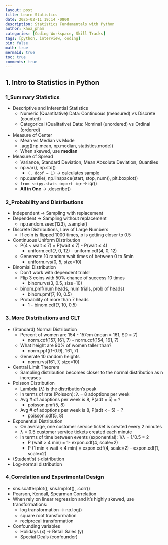 ```yaml
---
layout: post
title: Learn Statistics
date: 2025-02-11 19:14 -0800
description: Statistics Fundamentals with Python
author: khoa_pham
categories: [Coding Workspace, Skill Tracks]
tags: [python, interview, coding]
pin: false
math: true
mermaid: true
toc: true
comments: true
---
```


## 1. Intro to Statistics in Python
### 1_Summary Statistics
* Descriptive and Inferential Statistics
    * Numeric (Quantitative) Data: Continuous (measured) vs Discrete (counted)
    * Categorical (Qualitative) Data: Nominal (unordered) vs Ordinal (ordered)
* Measure of Center
    * Mean vs Median vs Mode
    * .agg([np.mean, np.median, statistics.mode])
    * When skewed, use **median**
* Measure of Spread
    * Variance, Standard Deviation, Mean Absolute Deviation, Quantiles
    * np.var(), np.std()
        * `(, ddof = 1)` -> calculates sample 
    * np.quantile(, np.linspace(start, stop, num)), plt.boxplot()
    * `from scipy.stats import iqr` -> iqr()
    * **All in One** -> .describe()

### 2_Probability and Distributions
* Independent -> Sampling with replacement
* Dependent -> Sampling without replacement
    * np.random.seed(123), .sample()
* Discrete Distributions, Law of Large Numbers
    * If coin is flipped 1000 times, p is getting closer to 0.5
* Continuous Uniform Distribution
    * P(4 < wait ≤ 7) = P(wait ≤ 7) - P(wait ≤ 4)
        * uniform.cdf(7, 0, 12) - uniform.cdf(4, 0, 12)
    * Genereate 10 random wait times of between 0 to 5min
        * uniform.rvs(0, 5, size=10)
* Binomial Distribution
    * Don’t work with dependent trials!
    * Flip 3 coins with 50% chance of success 10 times
        * binom.rvs(3, 0.5, size=10)
    * binom.pmf(num heads, num trials, prob of heads)
        * binom.pmf(7, 10, 0.5)
    * Probability of more than 7 heads
        * 1 - binom.cdf(7, 10, 0.5)

### 3_More Distributions and CLT
* (Standard) Normal Distribution
    * Percent of women are 154 - 157cm (mean = 161, SD = 7)
        * norm.cdf(157, 161, 7) - norm.cdf(154, 161, 7)
    * What height are 90% of women taller than?
        * norm.ppf((1-0.9), 161, 7)
    * Generate 10 random heights
        * norm.rvs(161, 7, size=10)
* Central Limit Theorem
    * Sampling distribution becomes closer to the normal distribution as n increases
* Poisson Distribution
    * Lambda (λ) is the distribution’s peak
    * In terms of rate (Poisson): λ = 8 adoptions per week
    * Avg # of adoptions per week is 8, P(adt = 5) = ?
        * poisson.pmf(5, 8)
    * Avg # of adoptions per week is 8, P(adt <= 5) = ?
        * poisson.cdf(5, 8)
* Exponential Distribution
    * On average, one customer service ticket is created every 2 minutes
    * λ = 0.5 customer service tickets created each minute
    * In terms of time between events (exponential): 1/λ = 1/0.5 = 2
        * P (wait > 4 min) = 1- expon.cdf(4, scale=2)
        * P (1 min < wait < 4 min) = expon.cdf(4, scale=2) - expon.cdf(1, scale=2)
* (Student's) t-distribution
* Log-normal distribution

### 4_Correlation and Experimental Design
* sns.scatterplot(), sns.lmplot(), .corr()
* Pearson, Kendall, Spearman Correlation
* When rely on linear regression and it’s highly skewed, use transformations:
    * log transformation -> np.log()
    * square root transformation
    * reciprocal transformation
* Confounding variables
    * Holidays (x) -> Retail Sales (y)
    * Special Deals (confounder)
